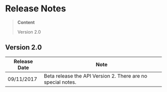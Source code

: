 # Release Notes
>**Content**
>
>Version 2.0
>

## Version 2.0
|**Release Date**|**Note**|
| -------------------------| -----------------|
| 09/11/2017     | Beta release the API Version 2. There are no special notes.       |
